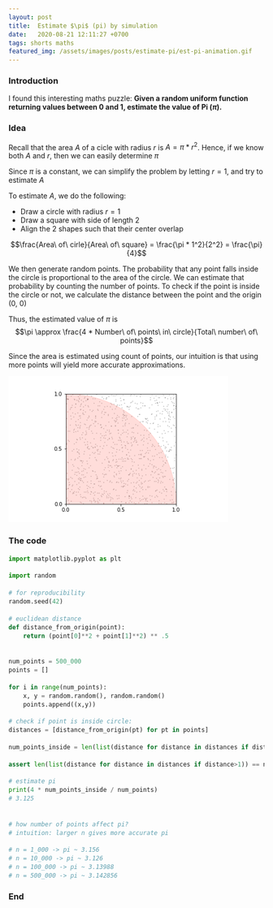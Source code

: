```yaml
---
layout: post
title:  Estimate $\pi$ (pi) by simulation 
date:   2020-08-21 12:11:27 +0700
tags: shorts maths
featured_img: /assets/images/posts/estimate-pi/est-pi-animation.gif
---
```


### Introduction

I found this interesting maths puzzle: **Given a random uniform function returning values between 0 and 1,  estimate the value of Pi ($\pi$).**

### Idea

Recall that the area $A$ of a cicle with radius $r$ is $A = \pi * r^2$. Hence, if we know both $A$ and $r$, then we can easily determine $\pi$

Since $\pi$ is a constant, we can simplify the problem by letting $r=1$, and try to estimate $A$


To estimate $A$, we do the following:
* Draw a circle with radius $r=1$
* Draw a square with side of length 2
* Align the 2 shapes such that their center overlap

$$\frac{Area\ of\ cirle}{Area\ of\ square} = \frac{\pi * 1^2}{2^2} = \frac{\pi}{4}$$

We then generate random points. The probability that any point falls inside the circle is proportional to the area of the circle. We can estimate that probability  by counting the number of points. To check if the point is inside the circle or not, we calculate the distance between the point and the origin (0, 0)


Thus, the estimated value of $\pi$ is
$$\pi \approx \frac{4 * Number\ of\ points\ in\ circle}{Total\ number\ of\ points}$$


Since the area is estimated using count of points, our intuition is that using more points will yield more accurate approximations.

![estimate-pi](/assets/images/posts/estimate-pi/estimate-pi.png)

### The code

```python
import matplotlib.pyplot as plt

import random

# for reproducibility
random.seed(42)

# euclidean distance
def distance_from_origin(point):
    return (point[0]**2 + point[1]**2) ** .5


num_points = 500_000
points = []

for i in range(num_points):
    x, y = random.random(), random.random()
    points.append((x,y))

# check if point is inside circle:
distances = [distance_from_origin(pt) for pt in points]

num_points_inside = len(list(distance for distance in distances if distance<=1))

assert len(list(distance for distance in distances if distance>1)) == num_points - num_points_inside

# estimate pi
print(4 * num_points_inside / num_points)
# 3.125


# how number of points affect pi?
# intuition: larger n gives more accurate pi

# n = 1_000 -> pi ~ 3.156
# n = 10_000 -> pi ~ 3.126
# n = 100_000 -> pi ~ 3.13988
# n = 500_000 -> pi ~ 3.142856
```

### End